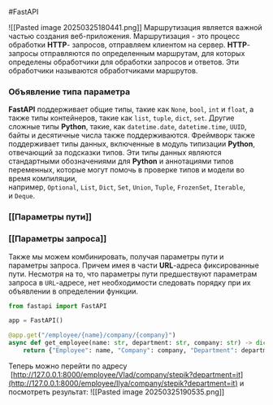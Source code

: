 #FastAPI 

![[Pasted image 20250325180441.png]]
Маршрутизация является важной частью создания веб-приложения. Маршрутизация - это процесс обработки **HTTP**- запросов, отправляем клиентом на сервер. **HTTP**- запросы отправляются  по определенным маршрутам, для которых определены обработчики для обработки запросов и ответов. Эти обработчики называются обработчиками маршрутов.
### Объявление типа параметра
**FastAPI** поддерживает общие типы, такие как `None`, `bool`, `int` и `float`, а также типы контейнеров, такие как `list`, `tuple`, `dict`, `set`. Другие сложные типы **Python**, такие, как `datetime.date`, `datetime.time`, `UUID`,  байты и десятичные числа также поддерживаются. Фреймворк также поддерживает типы данных, включенные в модуль типизации **Python**, отвечающий за подсказки типов. Эти типы данных являются стандартными обозначениями для **Python** и аннотациями типов переменных, которые могут помочь в проверке типов и модели во время компиляции, например, `Optional`, `List`, `Dict`, `Set`, `Union`, `Tuple`, `FrozenSet`, `Iterable`, и `Deque`.

### [[Параметры пути]]
### [[Параметры запроса]]

Также мы можем комбинировать, получая параметры пути и параметры запроса. Причем имея в части **URL**-адреса фиксированные пути. Несмотря на то, что параметры пути предшествуют параметрам запроса в `URL`-адресе, нет необходимости следовать порядку при их объявлении в определении функции.
```python
from fastapi import FastAPI

app = FastAPI()

@app.get("/employee/{name}/company/{company}")
async def get_employee(name: str, department: str, company: str) -> dict:
    return {"Employee": name, "Company": company, "Department": department}
```
Теперь можно перейти по адресу  [http://127.0.0.1:8000/employee/Vlad/company/stepik?department=it](http://127.0.0.1:8000/employee/Ilya/company/stepik?department=it) и посмотреть результат:
![[Pasted image 20250325190535.png]]